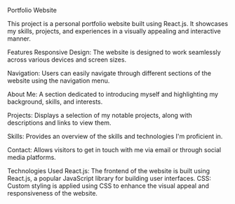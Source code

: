 Portfolio Website


This project is a personal portfolio website built using React.js. It showcases my skills, projects, and experiences in a visually appealing and interactive manner.

Features
Responsive Design: The website is designed to work seamlessly across various devices and screen sizes.

Navigation: Users can easily navigate through different sections of the website using the navigation menu.

About Me: A section dedicated to introducing myself and highlighting my background, skills, and interests.

Projects: Displays a selection of my notable projects, along with descriptions and links to view them.

Skills: Provides an overview of the skills and technologies I'm proficient in.

Contact: Allows visitors to get in touch with me via email or through social media platforms.

Technologies Used
React.js: The frontend of the website is built using React.js, a popular JavaScript library for building user interfaces.
CSS: Custom styling is applied using CSS to enhance the visual appeal and responsiveness of the website.
